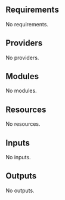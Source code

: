 <!-- BEGIN_AUTOMATED_TF_DOCS_BLOCK -->
## Requirements

No requirements.

## Providers

No providers.

## Modules

No modules.

## Resources

No resources.

## Inputs

No inputs.

## Outputs

No outputs.
<!-- END_AUTOMATED_TF_DOCS_BLOCK -->